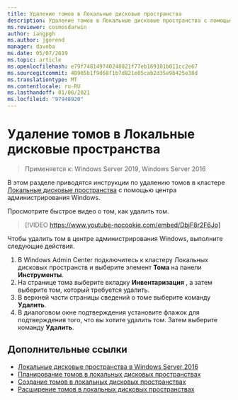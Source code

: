```yaml
---
title: Удаление томов в Локальные дисковые пространства
description: Удаление томов в Локальные дисковые пространства с помощью центра администрирования Windows.
ms.reviewer: cosmosdarwin
author: iangpgh
ms.author: jgerend
manager: daveba
ms.date: 05/07/2019
ms.topic: article
ms.openlocfilehash: e79f748149740248021f77eb169101b011cc2e67
ms.sourcegitcommit: 40905b1f9d68f1b7d821e05cab2d35e9b425e38d
ms.translationtype: MT
ms.contentlocale: ru-RU
ms.lasthandoff: 01/06/2021
ms.locfileid: "97948920"
---
```

# <a name="deleting-volumes-in-storage-spaces-direct"></a>Удаление томов в Локальные дисковые пространства
> Применяется к: Windows Server 2019, Windows Server 2016

В этом разделе приводятся инструкции по удалению томов в кластере [Локальные дисковые пространства](storage-spaces-direct-overview.md) с помощью центра администрирования Windows.

Просмотрите быстрое видео о том, как удалить том.

> [!VIDEO https://www.youtube-nocookie.com/embed/DbjF8r2F6Jo]

Чтобы удалить том в центре администрирования Windows, выполните следующие действия.

1. В Windows Admin Center подключитесь к кластеру Локальных дисковых пространств и выберите элемент **Тома** на панели **Инструменты**.
2. На странице тома выберите вкладку **Инвентаризация** , а затем выберите том, который требуется удалить.
4. В верхней части страницы сведений о томе выберите команду **Удалить**.
5. В диалоговом окне подтверждения установите флажок для подтверждения того, что вы хотите удалить том. Затем выберите команду **Удалить**.

## <a name="additional-references"></a>Дополнительные ссылки

- [Локальные дисковые пространства в Windows Server 2016](storage-spaces-direct-overview.md)
- [Планирование томов в локальных дисковых пространствах](plan-volumes.md)
- [Создание томов в локальных дисковых пространствах](create-volumes.md)
- [Расширение томов в локальных дисковых пространствах](resize-volumes.md)
